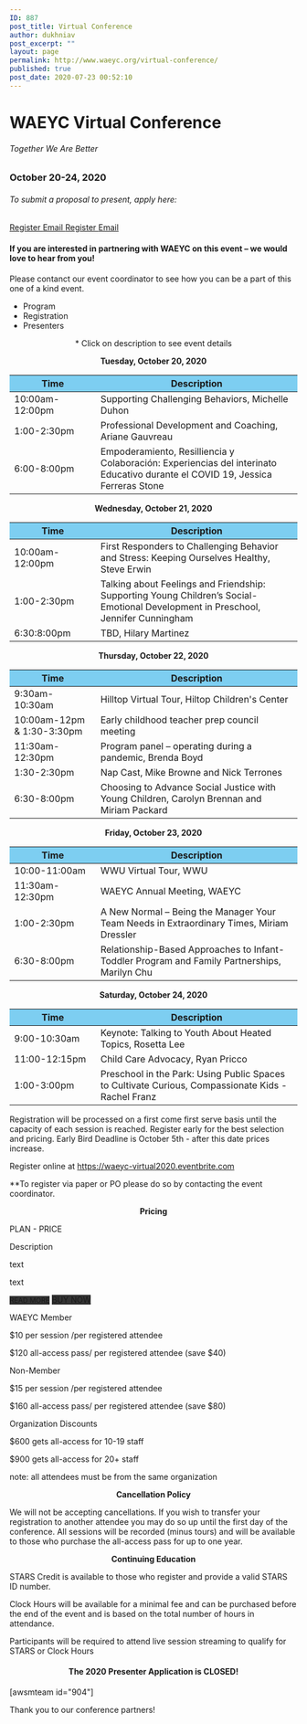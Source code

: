 ```yaml
---
ID: 887
post_title: Virtual Conference
author: dukhniav
post_excerpt: ""
layout: page
permalink: http://www.waeyc.org/virtual-conference/
published: true
post_date: 2020-07-23 00:52:10
---
```

<h1><a>WAEYC Virtual Conference</a></h1>
<h6>Together We Are Better</h6>
<h3>October 20-24, 2020</h3>
<h6>To submit a proposal to present, apply here:</h6>
<a href="https://www.eventbrite.com/e/2020-waeyc-call-for-proposals-tickets-108884454334" data-text="Register">
Register
</a>
<a href="emailto:amandacardwell@frontier.com" data-text="Go!">
Email
</a>
<a href="https://www.eventbrite.com/e/2020-waeyc-call-for-proposals-tickets-108884454334" data-text="Register">
Register
</a>
<a href="emailto:amandacardwell@frontier.com" data-text="Go!">
Email
</a>
<h4>If you are interested in partnering with WAEYC on this event – we would love to hear from you!</h4>
Please contanct our event coordinator to see how you can be a part of this one of a kind event.
<ul>
 	<li>Program</li>
 	<li>Registration</li>
 	<li>Presenters</li>
</ul>
<p style="text-align: center;">* Click on description to see event details</p>
<p style="text-align: center;"><b>Tuesday, October 20, 2020</b></p>

<table style="width: 100%;">
<thead>
<tr>
<th style="background-color: #7dcef1; width: 30%;">Time</th>
<th style="background-color: #7dcef1; width: 70%;">Description</th>
</tr>
</thead>
<tbody>
<tr>
<td>10:00am-12:00pm</td>
<td><a>Supporting Challenging Behaviors, Michelle Duhon</a></td>
</tr>
<tr>
<td>1:00-2:30pm</td>
<td><a>Professional Development and Coaching, Ariane Gauvreau</a></td>
</tr>
<tr>
<td>6:00-8:00pm</td>
<td><a>Empoderamiento, Resilliencia y Colaboración: Experiencias del
interinato Educativo durante el COVID 19, Jessica Ferreras Stone</a></td>
</tr>
</tbody>
</table>
<p style="text-align: center;"><b>Wednesday, October 21, 2020</b></p>

<table style="width: 100%;" cellspacing="5" cellpadding="5">
<thead>
<tr>
<th style="background-color: #7dcef1; width: 30%;">Time</th>
<th style="background-color: #7dcef1; width: 70%;">Description</th>
</tr>
</thead>
<tbody>
<tr>
<td>10:00am-12:00pm</td>
<td><a>First Responders to Challenging Behavior and Stress: Keeping
Ourselves Healthy, Steve Erwin</a></td>
</tr>
<tr>
<td>1:00-2:30pm</td>
<td><a>
Talking about Feelings and Friendship: Supporting Young Children’s
Social-Emotional Development in Preschool, Jennifer Cunningham</a></td>
</tr>
<tr>
<td>6:30:8:00pm</td>
<td><a> TBD, Hilary Martinez </a></td>
</tr>
</tbody>
</table>
<p style="text-align: center;"><b>Thursday, October 22, 2020</b></p>

<table style="width: 100%;" cellspacing="5" cellpadding="5">
<thead>
<tr>
<th style="background-color: #7dcef1; width: 30%;">Time</th>
<th style="background-color: #7dcef1; width: 70%;">Description</th>
</tr>
</thead>
<tbody>
<tr>
<td>9:30am-10:30am</td>
<td><a> Hilltop Virtual Tour, Hiltop Children's Center </a></td>
</tr>
<tr>
<td>10:00am-12pm &amp; 1:30-3:30pm</td>
<td><a>Early childhood teacher prep council meeting</a></td>
</tr>
<tr>
<td>11:30am-12:30pm</td>
<td><a>Program panel – operating during a pandemic, Brenda Boyd</a></td>
</tr>
<tr>
<td>1:30-2:30pm</td>
<td><a>Nap Cast, Mike Browne and Nick Terrones</a></td>
</tr>
<tr>
<td>6:30-8:00pm</td>
<td><a>Choosing to Advance Social Justice with Young Children, Carolyn
Brennan and Miriam Packard</a></td>
</tr>
</tbody>
</table>
<p style="text-align: center;"><b>Friday, October 23, 2020</b></p>

<table style="width: 100%;" cellspacing="5" cellpadding="5">
<thead>
<tr>
<th style="background-color: #7dcef1; width: 30%;">Time</th>
<th style="background-color: #7dcef1; width: 70%;">Description</th>
</tr>
</thead>
<tbody>
<tr>
<td>10:00-11:00am</td>
<td><a>WWU Virtual Tour, WWU</a></td>
</tr>
<tr>
<td>11:30am-12:30pm</td>
<td><a>WAEYC Annual Meeting, WAEYC</a></td>
</tr>
<tr>
<td>1:00-2:30pm</td>
<td><a>A New Normal – Being the Manager Your Team Needs in Extraordinary
Times, Miriam Dressler</a></td>
</tr>
<tr>
<td>6:30-8:00pm</td>
<td><a>Relationship-Based Approaches to Infant-Toddler Program and Family
Partnerships, Marilyn Chu</a></td>
</tr>
</tbody>
</table>
<p style="text-align: center;"><b>Saturday, October 24, 2020</b></p>

<table style="width: 100%;" cellspacing="5" cellpadding="5">
<thead>
<tr>
<th style="background-color: #7dcef1; width: 30%;">Time</th>
<th style="background-color: #7dcef1; width: 70%;">Description</th>
</tr>
</thead>
<tbody>
<tr>
<td>9:00-10:30am</td>
<td><a>Keynote: Talking to Youth About Heated Topics, Rosetta Lee</a></td>
</tr>
<tr>
<td>11:00-12:15pm</td>
<td><a>Child Care Advocacy, Ryan Pricco</a></td>
</tr>
<tr>
<td>1:00-3:00pm</td>
<td><a>Preschool in the Park: Using Public Spaces to Cultivate Curious,
Compassionate Kids - Rachel Franz</a></td>
</tr>
</tbody>
</table>
Registration will be processed on a first come first serve basis until the capacity of each session is reached. Register early for the best selection and pricing. Early Bird Deadline is October 5th - after this date prices increase.

Register online at <a href="https://waeyc-virtual2020.eventbrite.com">https://waeyc-virtual2020.eventbrite.com</a>

**To register via paper or PO please do so by contacting the event coordinator.
<p style="text-align: center;"><strong>Pricing</strong></p>
<p style="font-weight: 400;"><!-- Style to display all tables correct-->
<!-- this block will be remove in frontend.tables.editor.block.base after init --></p>
<style>
			.ptsBlock {<br />
				opacity: 0;<br />
				visibility: hidden;<br />
			}<br />
		</style> <style type="text/css">#ptsBlock_114410 {<br />
    width: 100%;<br />
  }<br />
#ptsBlock_114410 .ptsCol {<br />
            width: 33.333333333333%;<br />
      }<br />
#ptsBlock_114410 .ptsTableDescCol {<br />
      display: none;<br />
  }<br />
#ptsBlock_114410 .ptsCol.ptsTableDescCol .ptsColFooter {<br />
	visibility: hidden;<br />
}<br />
#ptsBlock_114410 p {<br />
  margin: 0;<br />
}<br />
/*Animations*/<br />
#ptsBlock_114410 .ptsCol .ptsTableElementContent,<br />
#ptsBlock_114410 .ptsCol .ptsTableElementContent span {<br />
  transition: all 0.3s ease;<br />
    -webkit-transition: all 0.3s ease;<br />
    -moz-transition: all 0.3s ease;<br />
    -ms-transition: all 0.3s ease;<br />
    -o-transition: all 0.3s ease;<br />
}<br />
#ptsBlock_114410 .ptsCol.hover .ptsTableElementContent {<br />
  z-index: 101;<br />
  box-shadow: 0 0 10px rgba(0, 0, 0, 0.5);<br />
  -webkit-box-shadow: 0 0 10px rgba(0, 0, 0, 0.5);<br />
  -moz-box-shadow: 0 0 10px rgba(0, 0, 0, 0.5);<br />
}<br />
#ptsBlock_114410 .ptsCol.hover .ptsTableElementContent {<br />
  z-index: 101;<br />
  box-shadow: 0 0 10px rgba(0, 0, 0, 0.5);<br />
}<br />
/** Template Style **/<br />
#ptsBlock_114410 .ptsTableElementContent {<br />
    background: #fff;<br />
    border: solid 1px #f0f0f0;<br />
    box-shadow: 0 0 20px -2px rgba(0,0,0,0);<br />
    position: relative;<br />
}<br />
#ptsBlock_114410 .ptsColHeader,<br />
#ptsBlock_114410 .ptsColDesc {<br />
    background: #fafafa;<br />
    padding: 40px 5px 30px 5px;<br />
  	position: relative;<br />
}<br />
#ptsBlock_114410 .ptsColDesc:before {<br />
	content: '';<br />
  	position: absolute;<br />
  	left: 25%;<br />
  	bottom: 0;<br />
  background-color: #333;<br />
  	height: 1px;<br />
  	width: 50%;<br />
}<br />
#ptsBlock_114410 .ptsColHeader .ptsIcon i {<br />
	font-size: 55px;<br />
  	color: #333;<br />
}<br />
#ptsBlock_114410 .ptsColHeader span,<br />
#ptsBlock_114410 .ptsColHeader p {<br />
    font-size: 28px;<br />
    color: #333;<br />
}<br />
#ptsBlock_114410 .ptsColDesc {<br />
    padding: 0 5px 20px 5px;<br />
}<br />
#ptsBlock_114410 .ptsRows {<br />
	padding-top: 20px;<br />
}<br />
#ptsBlock_114410 .ptsColDesc span,<br />
#ptsBlock_114410 .ptsColDesc p {<br />
    font-size: 24px;<br />
  	color: #333;<br />
}<br />
#ptsBlock_114410 .ptsRows .ptsCell {<br />
  color: #333;<br />
}<br />
#ptsBlock_114410 .ptsRows .ptsCell span,<br />
#ptsBlock_114410 .ptsRows .ptsCell p {<br />
  font-size: 14px;<br />
}<br />
#ptsBlock_114410 .ptsColFooter {<br />
  padding: 20px 0 20px 0;<br />
}<br />
#ptsBlock_114410 .ptsColFooter .ptsActBtn a {<br />
    background-color: #fafafa;<br />
    text-decoration: blink;<br />
 	color: #fff;<br />
    font-size: 18px;<br />
    padding: 10px 20px;<br />
    border-radius: 4px;<br />
    position: relative;<br />
  	text-align: center;<br />
}<br />
#ptsBlock_114410 .ptsColFooter .ptsActBtn {<br />
	margin: 10px 0;<br />
  	text-align: center;<br />
}<br />
#ptsBlock_114410 .ptsColFooter .ptsActBtn a:before {<br />
    content: '';<br />
    position: absolute;<br />
    top: 0;<br />
    right: 0;<br />
    left: 0;<br />
    bottom: 0;<br />
    background-color: #fff;<br />
    opacity: 0;<br />
    transition: all .5s ease-out;<br />
}<br />
#ptsBlock_114410 .ptsColFooter .ptsActBtn a:hover:before {<br />
    opacity: .3;<br />
}</style>

<!-- Start Test Element -->

PLAN - PRICE

Description

text

text

<a style="font-size: 12px; background-color: #333;" href="https://supsystic.com/" target="_blank" rel="noopener noreferrer">READ MORE</a>
<a style="font-size: 14px; background-color: #333;" href="https://supsystic.com/" target="_blank" rel="noopener noreferrer">BUY NOW</a>

WAEYC Member

$10 per session /per registered attendee

$120 all-access pass/ per registered attendee (save $40)

Non-Member

$15 per session /per registered attendee

$160 all-access pass/ per registered attendee (save $80)

Organization Discounts

$600 gets all-access for 10-19 staff

$900 gets all-access for 20+ staff

note: all attendees must be from the same organization

<!-- End Test Element -->
<p style="text-align: center;"><strong>Cancellation Policy</strong></p>
We will not be accepting cancellations. If you wish to transfer your registration to another attendee you may do so up until the first day of the conference. All sessions will be recorded (minus tours) and will be available to those who purchase the all-access pass for up to one year.
<p style="text-align: center;"><strong>Continuing Education</strong></p>
STARS Credit is available to those who register and provide a valid STARS ID number.

Clock Hours will be available for a minimal fee and can be purchased before the end of the event and is based on the total number of hours in attendance.

Participants will be required to attend live session streaming to qualify for STARS or Clock Hours
<h4 style="text-align: center;">The 2020 Presenter Application is CLOSED!</h4>
[awsmteam id="904"]

Thank you to our conference partners!